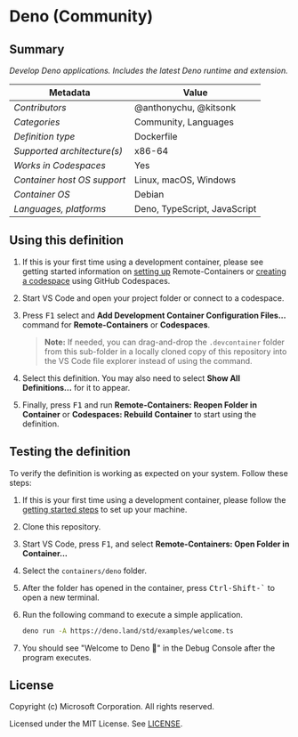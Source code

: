 # Deno (Community)

## Summary

_Develop Deno applications. Includes the latest Deno runtime and extension._

| Metadata                    | Value                        |
| --------------------------- | ---------------------------- |
| _Contributors_              | @anthonychu, @kitsonk        |
| _Categories_                | Community, Languages         |
| _Definition type_           | Dockerfile                   |
| _Supported architecture(s)_ | x86-64                       |
| _Works in Codespaces_       | Yes                          |
| _Container host OS support_ | Linux, macOS, Windows        |
| _Container OS_              | Debian                       |
| _Languages, platforms_      | Deno, TypeScript, JavaScript |

## Using this definition

1. If this is your first time using a development container, please see getting
   started information on
   [setting up](https://aka.ms/vscode-remote/containers/getting-started)
   Remote-Containers or
   [creating a codespace](https://aka.ms/ghcs-open-codespace) using GitHub
   Codespaces.

2. Start VS Code and open your project folder or connect to a codespace.

3. Press <kbd>F1</kbd> select and **Add Development Container Configuration
   Files...** command for **Remote-Containers** or **Codespaces**.

    > **Note:** If needed, you can drag-and-drop the `.devcontainer` folder from
    > this sub-folder in a locally cloned copy of this repository into the VS
    > Code file explorer instead of using the command.

4. Select this definition. You may also need to select **Show All
   Definitions...** for it to appear.

5. Finally, press <kbd>F1</kbd> and run **Remote-Containers: Reopen Folder in
   Container** or **Codespaces: Rebuild Container** to start using the
   definition.

## Testing the definition

To verify the definition is working as expected on your system. Follow these
steps:

1. If this is your first time using a development container, please follow the
   [getting started steps](https://aka.ms/vscode-remote/containers/getting-started)
   to set up your machine.
1. Clone this repository.
1. Start VS Code, press <kbd>F1</kbd>, and select **Remote-Containers: Open
   Folder in Container...**
1. Select the `containers/deno` folder.
1. After the folder has opened in the container, press <kbd>Ctrl-Shift-`</kbd>
   to open a new terminal.
1. Run the following command to execute a simple application.

    ```bash
    deno run -A https://deno.land/std/examples/welcome.ts
    ```

1. You should see "Welcome to Deno 🦕" in the Debug Console after the program
   executes.

## License

Copyright (c) Microsoft Corporation. All rights reserved.

Licensed under the MIT License. See
[LICENSE](https://github.com/microsoft/vscode-dev-containers/blob/main/LICENSE).
